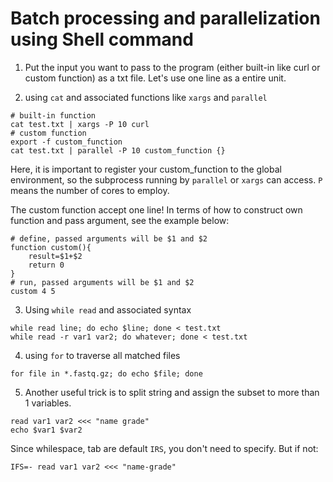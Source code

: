 # Batch processing and parallelization using Shell command

1. Put the input you want to pass to the program (either built-in like curl or custom function) as a txt file. Let's use one line as a entire unit.

2. using `cat` and associated functions like `xargs` and `parallel`

```
# built-in function
cat test.txt | xargs -P 10 curl 
# custom function
export -f custom_function
cat test.txt | parallel -P 10 custom_function {}
```

Here, it is important to register your custom_function to the global environment, so the subprocess running by `parallel` or `xargs` can access. `P` means the number of cores to employ.

The custom function accept one line! In terms of how to construct own function and pass argument, see the example below:

```
# define, passed arguments will be $1 and $2
function custom(){
    result=$1+$2
    return 0
}
# run, passed arguments will be $1 and $2
custom 4 5
```


3. Using `while read` and associated syntax

```
while read line; do echo $line; done < test.txt
while read -r var1 var2; do whatever; done < test.txt
```

4. using `for` to traverse all matched files

```
for file in *.fastq.gz; do echo $file; done
```

5. Another useful trick is to split string and assign the subset to more than 1 variables.

```
read var1 var2 <<< "name grade"
echo $var1 $var2
```

Since whilespace, tab are default `IRS`, you don't need to specify. But if not:

```
IFS=- read var1 var2 <<< "name-grade"
```

